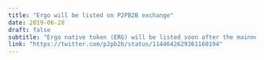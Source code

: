 ```yaml
---
title: "Ergo will be listed on P2PB2B exchange"
date: 2019-06-28
draft: false
subtitle: "Ergo native token (ERG) will be listed soon after the mainnet launch." 
link: "https://twitter.com/p2pb2b/status/1144642629361160194"
---
```

